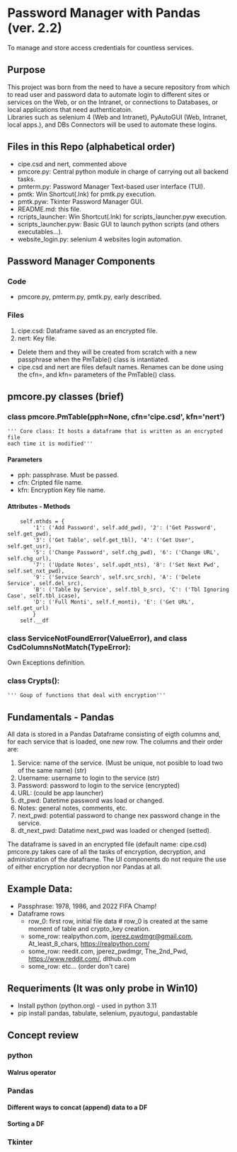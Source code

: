 # Password Manager with Pandas (ver. 2.2)
To manage and store access credentials for countless services.

## Purpose
This project was born from the need to have a secure repository from which to read user and password data to automate login to
different sites or services on the Web, or on the Intranet, or connections to Databases, or local applications that need
authenticatoin.    
Libraries such as selenium 4 (Web and Intranet), PyAutoGUI (Web, Intranet, local apps.), and DBs Connectors will be used to 
automate these logins.

## Files in this Repo (alphabetical order)
- cipe.csd and nert, commented above
- pmcore.py: Central python module in charge of carrying out all backend tasks.
- pmterm.py: Password Manager Text-based user interface (TUI).
- pmtk: Win Shortcut(.lnk) for pmtk.py execution.
- pmtk.pyw: Tkinter Password Manager GUI.
- README.md: this file.
- rcripts_launcher: Win Shortcut(.lnk) for scripts_launcher.pyw execution.
- scripts_launcher.pyw: Basic GUI to launch python scripts (and others executables...).
- website_login.py: selenium 4 websites login automation.

## Password Manager Components
### Code
- pmcore.py, pmterm.py, pmtk.py, early described.
### Files
1. cipe.csd: Dataframe saved as an encrypted file.
2. nert: Key file.
- Delete them and they will be created from scratch with a new passphrase when the PmTable() class is intantiated.
- cipe.csd and nert are files default names. Renames can be done using the cfn=, and kfn= parameters of the PmTable() class.

## pmcore.py classes (brief)
### class pmcore.PmTable(pph=None, cfn='cipe.csd', kfn='nert')
    ''' Core class: It hosts a dataframe that is written as an encrypted file
    each time it is modified'''
#### Parameters
- pph: passphrase. Must be passed.
- cfn: Cripted file name.
- kfn: Encryption Key file name.
#### Attributes - Methods
        self.mthds = {
            '1': ('Add Password', self.add_pwd), '2': ('Get Password', self.get_pwd),
            '3': ('Get Table', self.get_tbl), '4': ('Get User', self.get_usr),
            '5': ('Change Password', self.chg_pwd), '6': ('Change URL', self.chg_url),
            '7': ('Update Notes', self.updt_nts), '8': ('Set Next Pwd', self.set_nxt_pwd),
            '9': ('Service Search', self.src_srch), 'A': ('Delete Service', self.del_src),
            'B': ('Table by Service', self.tbl_b_src), 'C': ('Tbl Ignoring Case', self.tbl_icase),
            'D': ('Full Monti', self.f_monti), 'E': ('Get URL', self.get_url)
            }
		self.__df
### class ServiceNotFoundError(ValueError), and class CsdColumnsNotMatch(TypeError):
Own Exceptions definition.
### class Crypts():
    ''' Goup of functions that deal with encryption'''


## Fundamentals - Pandas
All data is stored in a Pandas Dataframe consisting of eigth columns and, for each service that is loaded, one new row. The columns and 
their order are:    
1. Service: name of the service. (Must be unique, not posible to load two of the same name) (str)
2. Username: username to login to the service (str)
3. Password: password to login to the service (encrypted)
4. URL: (could be app launcher)
5. dt_pwd: Datetime password was load or changed.
6. Notes: general notes, comments, etc.
7. next_pwd: potential password to change nex password change in the service.
8. dt_next_pwd: Datatime next_pwd was loaded or chenged (setted).     
  
The dataframe is saved in an encrypted file (default name: cipe.csd)    
pmcore.py takes care of all the tasks of encryption, decryption, and administration of the dataframe. The UI components do not 
require the use of either encryption nor decryption nor Pandas at all.

## Example Data:
- Passphrase: 1978, 1986, and 2022 FIFA Champ!
- Dataframe rows
	- row_0: first row, initial file data		# row_0 is created at the same moment of table and crypto_key creation.
	- some_row: realpython.com, jperez.pwdmgr@gmail.com, At_least_8_chars, https://realpython.com/
	- some_row: reedit.com, jperez_pwdmgr, The_2nd_Pwd, https://www.reddit.com/, dlthub.com
	- some_row: etc... (order don't care)

## Requeriments (It was only probe in Win10)
- Install python (python.org) - used in python 3.11
- pip install pandas, tabulate, selenium, pyautogui, pandastable

## Concept review
### python
#### Walrus operator
### Pandas
#### Different ways to concat (append) data to a DF
#### Sorting a DF
### Tkinter
